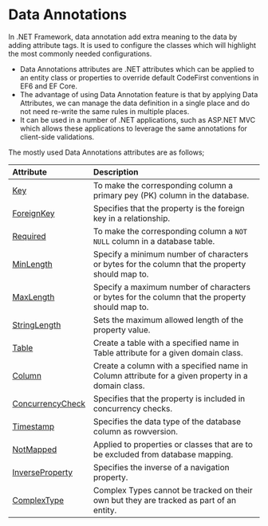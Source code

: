 # Data Annotations

In .NET Framework, data annotation add extra meaning to the data by adding attribute tags. It is used to configure the classes which will highlight the most commonly needed configurations.

 - Data Annotations attributes are .NET attributes which can be applied to an entity class or properties to override default CodeFirst conventions in EF6 and EF Core.
 - The advantage of using Data Annotation feature is that by applying Data Attributes, we can manage the data definition in a single place and do not need re-write the same rules in multiple places.
 - It can be used in a number of .NET applications, such as ASP.NET MVC which allows these applications to leverage the same annotations for client-side validations.

The mostly used Data Annotations attributes are as follows;

|Attribute     	|Description    |
|:------------- |:--------------|
|<a href="{{ site.github.url }}/key">Key</a> |To make the corresponding column a primary pey (PK) column in the database.|
|<a href="{{ site.github.url }}/foreign-key">ForeignKey</a> |Specifies that the property is the foreign key in a relationship.|
|<a href="{{ site.github.url }}/required">Required</a> |To make the corresponding column a `NOT NULL` column in a database table.|
|<a href="{{ site.github.url }}/min-length">MinLength</a> |Specify a minimum number of characters or bytes for the column that the property should map to.|
|<a href="{{ site.github.url }}/max-length">MaxLength</a> |Specify a maximum number of characters or bytes for the column that the property should map to.|
|<a href="{{ site.github.url }}/string-length">StringLength</a> |Sets the maximum allowed length of the property value.|
|<a href="{{ site.github.url }}/table">Table</a> |Create a table with a specified name in Table attribute for a given domain class.|
|<a href="{{ site.github.url }}/column">Column</a> |Create a column with a specified name in Column attribute for a given property in a domain class.|
|<a href="{{ site.github.url }}/concurrency-check">ConcurrencyCheck</a> |Specifies that the property is included in concurrency checks.|
|<a href="{{ site.github.url }}/time-stamp">Timestamp</a> |Specifies the data type of the database column as rowversion.|
|<a href="{{ site.github.url }}/not-mapped">NotMapped</a> |Applied to properties or classes that are to be excluded from database mapping.|
|<a href="{{ site.github.url }}/inverse-property">InverseProperty</a> |Specifies the inverse of a navigation property.|
|<a href="{{ site.github.url }}/complex-type">ComplexType</a> |Complex Types cannot be tracked on their own but they are tracked as part of an entity. |

